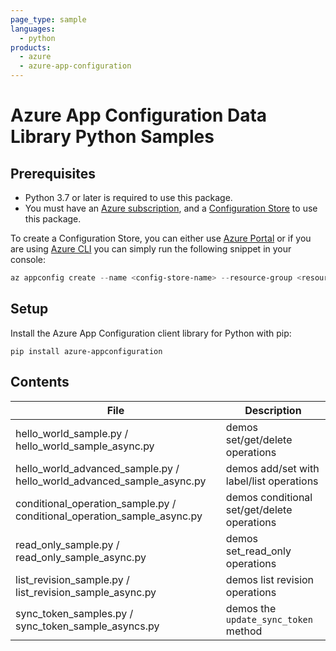 ```yaml
---
page_type: sample
languages:
  - python
products:
  - azure
  - azure-app-configuration
---
```


# Azure App Configuration Data Library Python Samples

## Prerequisites

* Python 3.7 or later is required to use this package.
* You must have an [Azure subscription][azure_sub], and a [Configuration Store][configuration_store] to use this package.

To create a Configuration Store, you can either use [Azure Portal](https://ms.portal.azure.com/#create/Microsoft.Azconfig) or if you are using [Azure CLI][azure_cli] you can simply run the following snippet in your console:

```Powershell
az appconfig create --name <config-store-name> --resource-group <resource-group-name> --location eastus
```

## Setup

Install the Azure App Configuration client library for Python with pip:

```commandline
pip install azure-appconfiguration
```

## Contents

| File | Description |
|-------------|-------------|
| hello_world_sample.py / hello_world_sample_async.py       | demos set/get/delete operations |
| hello_world_advanced_sample.py / hello_world_advanced_sample_async.py | demos add/set with label/list operations |
| conditional_operation_sample.py / conditional_operation_sample_async.py | demos conditional set/get/delete operations |
| read_only_sample.py / read_only_sample_async.py | demos set_read_only operations |
| list_revision_sample.py / list_revision_sample_async.py | demos list revision operations |
| sync_token_samples.py / sync_token_sample_asyncs.py | demos the `update_sync_token` method |

<!-- LINKS -->
[azure_sub]: https://azure.microsoft.com/free/
[azure_cli]: https://docs.microsoft.com/cli/azure
[configuration_store]: https://azure.microsoft.com/services/app-configuration/
